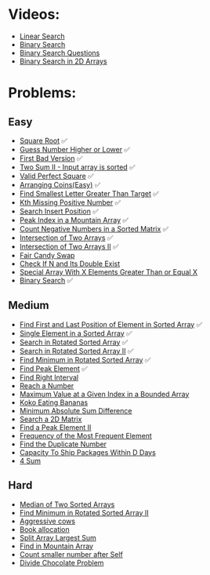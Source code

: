 # Videos:
- [Linear Search](https://youtu.be/_HRA37X8N_Q)
- [Binary Search](https://youtu.be/f6UU7V3szVw)
- [Binary Search Questions](https://youtu.be/W9QJ8HaRvJQ)
- [Binary Search in 2D Arrays](https://youtu.be/enI_KyGLYPo)

# Problems:

## Easy
- [Square Root](https://leetcode.com/problems/sqrtx/) ✅
- [Guess Number Higher or Lower](https://leetcode.com/problems/guess-number-higher-or-lower/) ✅
- [First Bad Version](https://leetcode.com/problems/first-bad-version/) ✅
- [Two Sum II - Input array is sorted](https://leetcode.com/problems/two-sum-ii-input-array-is-sorted/) ✅
- [Valid Perfect Square](https://leetcode.com/problems/valid-perfect-square/) ✅
- [Arranging Coins(Easy)](https://leetcode.com/problems/arranging-coins/) ✅
- [Find Smallest Letter Greater Than Target](https://leetcode.com/problems/find-smallest-letter-greater-than-target/) ✅
- [Kth Missing Positive Number](https://leetcode.com/problems/kth-missing-positive-number/) ✅
- [Search Insert Position](https://leetcode.com/problems/search-insert-position/) ✅
- [Peak Index in a Mountain Array](https://leetcode.com/problems/peak-index-in-a-mountain-array/) ✅
- [Count Negative Numbers in a Sorted Matrix](https://leetcode.com/problems/count-negative-numbers-in-a-sorted-matrix/) ✅
- [Intersection of Two Arrays](https://leetcode.com/problems/intersection-of-two-arrays/) ✅
- [Intersection of Two Arrays II](https://leetcode.com/problems/intersection-of-two-arrays-ii/) ✅
- [Fair Candy Swap](https://leetcode.com/problems/fair-candy-swap/)
- [Check If N and Its Double Exist](https://leetcode.com/problems/check-if-n-and-its-double-exist/)
- [Special Array With X Elements Greater Than or Equal X](https://leetcode.com/problems/special-array-with-x-elements-greater-than-or-equal-x/)
- [Binary Search](https://leetcode.com/problems/binary-search/) ✅

## Medium
- [Find First and Last Position of Element in Sorted Array](https://leetcode.com/problems/find-first-and-last-position-of-element-in-sorted-array/) ✅
- [Single Element in a Sorted Array](https://leetcode.com/problems/single-element-in-a-sorted-array/) ✅
- [Search in Rotated Sorted Array](https://leetcode.com/problems/search-in-rotated-sorted-array/)  ✅
- [Search in Rotated Sorted Array II](https://leetcode.com/problems/search-in-rotated-sorted-array-ii/) ✅
- [Find Minimum in Rotated Sorted Array](https://leetcode.com/problems/find-minimum-in-rotated-sorted-array/) ✅
- [Find Peak Element](https://leetcode.com/problems/find-peak-element/) ✅
- [Find Right Interval](https://leetcode.com/problems/find-right-interval/)
- [Reach a Number](https://leetcode.com/problems/reach-a-number/)
- [Maximum Value at a Given Index in a Bounded Array](https://leetcode.com/problems/maximum-value-at-a-given-index-in-a-bounded-array/)
- [Koko Eating Bananas](https://leetcode.com/problems/koko-eating-bananas/)
- [Minimum Absolute Sum Difference](https://leetcode.com/problems/minimum-absolute-sum-difference/)
- [Search a 2D Matrix](https://leetcode.com/problems/search-a-2d-matrix/)
- [Find a Peak Element II](https://leetcode.com/problems/find-a-peak-element-ii/)
- [Frequency of the Most Frequent Element](https://leetcode.com/problems/frequency-of-the-most-frequent-element/)
- [Find the Duplicate Number](https://leetcode.com/problems/find-the-duplicate-number/)
- [Capacity To Ship Packages Within D Days](https://leetcode.com/problems/capacity-to-ship-packages-within-d-days/)
- [4 Sum](https://leetcode.com/problems/4sum/)

## Hard
- [Median of Two Sorted Arrays](https://leetcode.com/problems/median-of-two-sorted-arrays/)
- [Find Minimum in Rotated Sorted Array II](https://leetcode.com/problems/find-minimum-in-rotated-sorted-array-ii/)
- [Aggressive cows](https://www.spoj.com/problems/AGGRCOW/)
- [Book allocation](https://www.geeksforgeeks.org/allocate-minimum-number-pages/)
- [Split Array Largest Sum](https://leetcode.com/problems/split-array-largest-sum/)
- [Find in Mountain Array](https://leetcode.com/problems/find-in-mountain-array/)
- [Count smaller number after Self](https://leetcode.com/problems/count-of-smaller-numbers-after-self/)
- [Divide Chocolate Problem](https://curiouschild.github.io/leetcode/2019/06/21/divide-chocolate.html)
